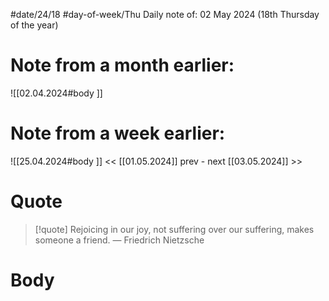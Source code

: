 
#date/24/18
#day-of-week/Thu
Daily note of: 02 May 2024 (18th Thursday of the year)

# Note from a month earlier:
![[02.04.2024#body ]]

# Note from a week earlier:
![[25.04.2024#body ]]
 << [[01.05.2024]] prev - next [[03.05.2024]] >>
# Quote

> [!quote] Rejoicing in our joy, not suffering over our suffering, makes someone a friend.
> — Friedrich Nietzsche
# Body

